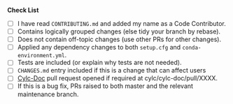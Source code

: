 <!--
Thanks for your contribution:
* Please list any related issues with a "closes" or "addresses" tag.
* Please add a helpful description.
* For bugfixes we have maintenance branches e.g. `8.0.x`, please raise separate
  pull requests against master and the maintenance release branches as appropriate.
-->

**Check List**

- [ ] I have read `CONTRIBUTING.md` and added my name as a Code Contributor.
- [ ] Contains logically grouped changes (else tidy your branch by rebase).
- [ ] Does not contain off-topic changes (use other PRs for other changes).
- [ ] Applied any dependency changes to both `setup.cfg` and `conda-environment.yml`.
- [ ] Tests are included (or explain why tests are not needed).
- [ ] `CHANGES.md` entry included if this is a change that can affect users
- [ ] [Cylc-Doc](https://github.com/cylc/cylc-doc) pull request opened if required at cylc/cylc-doc/pull/XXXX.
- [ ] If this is a bug fix, PRs raised to both master and the relevant maintenance branch.
